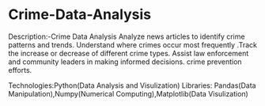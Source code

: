 # Crime-Data-Analysis
Description:-Crime Data Analysis
Analyze news articles to identify crime patterns and trends. Understand where crimes occur most frequently .Track the increase or decrease of different crime types. Assist law enforcement and community leaders in making informed decisions. crime prevention efforts.

Technologies:Python(Data Analysis and Visulization)
Libraries: Pandas(Data Manipulation),Numpy(Numerical Computing),Matplotlib(Data Visulization)

